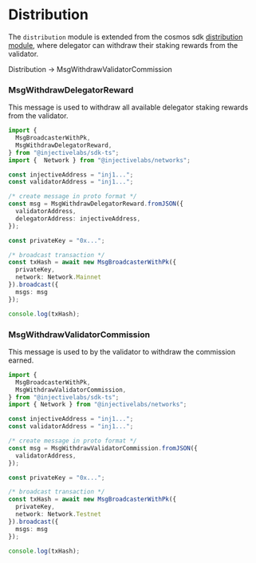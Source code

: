 # Distribution

The `distribution` module is extended from the cosmos sdk [distribution module](https://github.com/InjectiveLabs/cosmos-sdk/tree/master/x/distribution), where delegator can withdraw their staking rewards from the validator.

Distribution -> MsgWithdrawValidatorCommission

### MsgWithdrawDelegatorReward

This message is used to withdraw all available delegator staking rewards from the validator.

```ts
import {
  MsgBroadcasterWithPk,
  MsgWithdrawDelegatorReward,
} from "@injectivelabs/sdk-ts";
import {  Network } from "@injectivelabs/networks";

const injectiveAddress = "inj1...";
const validatorAddress = "inj1...";

/* create message in proto format */
const msg = MsgWithdrawDelegatorReward.fromJSON({
  validatorAddress,
  delegatorAddress: injectiveAddress,
});

const privateKey = "0x...";

/* broadcast transaction */
const txHash = await new MsgBroadcasterWithPk({
  privateKey,
  network: Network.Mainnet
}).broadcast({
  msgs: msg
});

console.log(txHash);
```

### MsgWithdrawValidatorCommission

This message is used to by the validator to withdraw the commission earned.

```ts
import {
  MsgBroadcasterWithPk,
  MsgWithdrawValidatorCommission,
} from "@injectivelabs/sdk-ts";
import { Network } from "@injectivelabs/networks";

const injectiveAddress = "inj1...";
const validatorAddress = "inj1...";

/* create message in proto format */
const msg = MsgWithdrawValidatorCommission.fromJSON({
  validatorAddress,
});

const privateKey = "0x...";

/* broadcast transaction */
const txHash = await new MsgBroadcasterWithPk({
  privateKey,
  network: Network.Testnet
}).broadcast({
  msgs: msg
});

console.log(txHash);
```
